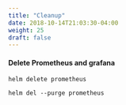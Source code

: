 ```yaml
---
title: "Cleanup"
date: 2018-10-14T21:03:30-04:00
weight: 25
draft: false
---
```


#### Delete Prometheus and grafana
```
helm delete prometheus

helm del --purge prometheus

```

